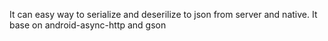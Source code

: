 It can easy way to serialize and deserilize to json from server and native. It base on android-async-http and gson  
